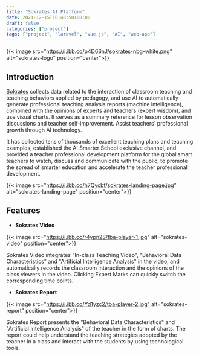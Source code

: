 ```yaml
---
title: "Sokrates AI Platform"
date: 2021-12-15T16:48:50+08:00
draft: false
categories: ["project"]
tags: ["project", "laravel", "vue.js", "AI", "web-app"]
---
```


{{< image src="https://i.ibb.co/p4D66nJ/sokrates-nbg-white.png" alt="sokrates-logo" position="center">}}

## Introduction

[Sokrates](https://sokrates.teammodel.org/) collects data related to the interaction of classroom teaching and teaching behaviors applied by pedagogy, and use AI to automatically generate professional teaching analysis reports (machine intelligence), combined with the opinions of experts and teachers (expert wisdom), and use visual charts. It serves as a summary reference for lesson observation discussions and teacher self-improvement. Assist teachers' professional growth through AI technology.

It has collected tens of thousands of excellent teaching plans and teaching examples, established the AI Smarter School exclusive channel, and provided a teacher professional development platform for the global smart teachers to watch, discuss and communicate with the public, to promote the spread of smarter education and accelerate the teacher professional development.

{{< image src="https://i.ibb.co/h7Qycbf/sokrates-landing-page.jpg" alt="sokrates-landing-page" position="center">}}

## Features

- **Sokrates Video**

{{< image src="https://i.ibb.co/r4ypn2S/tba-player-1.jpg" alt="sokrates-video" position="center">}}

Sokrates Video integrates "In-class Teaching Video", "Behavioral Data Characteristics" and "Artificial Intelligence Analysis" in the video, and automatically records the classroom interaction and the opinions of the class viewers in the video. Clicking Expert Marks can quickly switch the corresponding time points.

- **Sokrates Report**

{{< image src="https://i.ibb.co/Yd1yzc2/tba-player-2.jpg" alt="sokrates-report" position="center">}}

Sokrates Report presents the "Behavioral Data Characteristics" and "Artificial Intelligence Analysis" of the teacher in the form of charts. The report could help understand the teaching strategies adopted by the teacher in a class and interact with the students by using technological tools.
